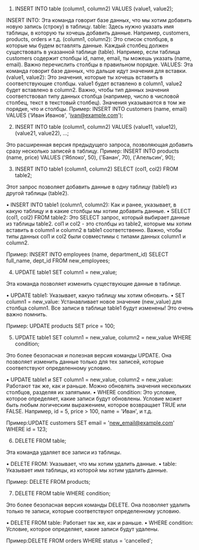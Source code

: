 1. INSERT INTO table (column1, column2) VALUES (value1, value2);

INSERT INTO: Эта команда говорит базе данных, что мы хотим добавить новую запись (строку) в таблицу.
 table: Здесь нужно указать имя таблицы, в которую ты хочешь добавить данные. Например, customers, products, orders и т.д.
(column1, column2): Это список столбцов, в которые мы будем вставлять данные. Каждый столбец должен существовать в указанной таблице (table). Например, если таблица customers содержит столбцы id, name, email, ты можешь указать (name, email). Важно перечислить столбцы в правильном порядке.
 VALUES: Эта команда говорит базе данных, что дальше идут значения для вставки.
(value1, value2): Это значения, которые ты хочешь вставить в соответствующие столбцы. value1 будет вставлено в column1, value2 будет вставлено в column2. Важно, чтобы тип данных значения соответствовал типу данных столбца (например, число в числовой столбец, текст в текстовый столбец). Значения указываются в том же порядке, что и столбцы.
Пример:
INSERT INTO customers (name, email) VALUES ('Иван Иванов', 'ivan@example.com');

2. INSERT INTO table (column1, column2) VALUES (value11, value12), (value21, value22), ...;

Это расширенная версия предыдущего запроса, позволяющая добавить сразу несколько записей в таблицу.
Пример: INSERT INTO products (name, price) VALUES ('Яблоко', 50), ('Банан', 70), ('Апельсин', 90);

3. INSERT INTO table1 (column1, column2) SELECT (col1, col2) FROM table2;

Этот запрос позволяет добавить данные в одну таблицу (table1) из другой таблицы (table2).

•  INSERT INTO table1 (column1, column2): Как и ранее, указывает, в какую таблицу и в какие столбцы мы хотим добавить данные.
•  SELECT (col1, col2) FROM table2: Это SELECT запрос, который выбирает данные из таблицы table2. col1 и col2 - это столбцы из table2, которые мы хотим вставить в column1 и column2 в table1 соответственно. Важно, чтобы типы данных col1 и col2 были совместимы с типами данных column1 и column2.

Пример: INSERT INTO employees (name, department_id) SELECT full_name, dept_id FROM new_employees;

4. UPDATE table1 SET column1 = new_value;

Эта команда позволяет изменить существующие данные в таблице.

•  UPDATE table1: Указывает, какую таблицу мы хотим обновить.
•  SET column1 = new_value: Устанавливает новое значение (new_value) для столбца column1. Все записи в таблице table1 будут изменены! Это очень важно помнить.

Пример: UPDATE products SET price = 100;

5. UPDATE table1 SET column1 = new_value, column2 = new_value WHERE condition;

Это более безопасная и полезная версия команды UPDATE. Она позволяет изменить данные только для тех записей, которые соответствуют определенному условию.

•  UPDATE table1 и SET column1 = new_value, column2 = new_value: Работают так же, как и раньше. Можно обновлять значения нескольких столбцов, разделяя их запятыми.
•  WHERE condition: Это условие, которое определяет, какие записи будут обновлены. Условие может быть любым логическим выражением, которое возвращает TRUE или FALSE. Например, id = 5, price > 100, name = 'Иван', и т.д.

Пример:UPDATE customers SET email = 'new_email@example.com' WHERE id = 123;

6. DELETE FROM table;

Эта команда удаляет все записи из таблицы.

•  DELETE FROM: Указывает, что мы хотим удалить данные.
•  table: Указывает имя таблицы, из которой мы хотим удалить данные.

Пример: DELETE FROM products;

7. DELETE FROM table WHERE condition;

Это более безопасная версия команды DELETE. Она позволяет удалить только те записи, которые соответствуют определенному условию.

•  DELETE FROM table: Работает так же, как и раньше.
•  WHERE condition: Условие, которое определяет, какие записи будут удалены.

Пример:DELETE FROM orders WHERE status = 'cancelled';
